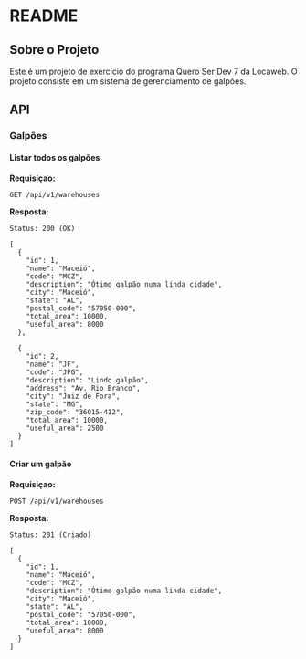 # README

## Sobre o Projeto

Este é um projeto de exercício do programa Quero Ser Dev 7 da Locaweb. O projeto consiste em um sistema de gerenciamento de galpões.


## API

### Galpões

#### Listar todos os galpões

**Requisiçao:**

```
GET /api/v1/warehouses
```
**Resposta:**

```
Status: 200 (OK)

[
  {
    "id": 1,
    "name": "Maceió",
    "code": "MCZ",
    "description": "Ótimo galpão numa linda cidade",
    "city": "Maceió",
    "state": "AL",
    "postal_code": "57050-000",
    "total_area": 10000,
    "useful_area": 8000
  },
  
  {
    "id": 2,
    "name": "JF",
    "code": "JFG",
    "description": "Lindo galpão",
    "address": "Av. Rio Branco",
    "city": "Juiz de Fora",
    "state": "MG",
    "zip_code": "36015-412",
    "total_area": 10000,
    "useful_area": 2500
  }
]
```
#### Criar um galpão

**Requisiçao:**

```
POST /api/v1/warehouses
```
**Resposta:**

```
Status: 201 (Criado)

[
  {
    "id": 1,
    "name": "Maceió",
    "code": "MCZ",
    "description": "Ótimo galpão numa linda cidade",
    "city": "Maceió",
    "state": "AL",
    "postal_code": "57050-000",
    "total_area": 10000,
    "useful_area": 8000
  }
]
```


